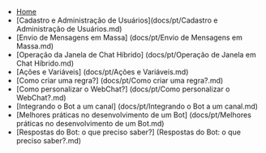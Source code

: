 * [Home](/)
* [Cadastro e Administração de Usuários](docs/pt/Cadastro e Administração de Usuários.md)
* [Envio de Mensagens em Massa] (docs/pt/Envio de Mensagens em Massa.md)
* [Operação da Janela de Chat Híbrido] (docs/pt/Operação de Janela em Chat Híbrido.md)
* [Ações e Variáveis] (docs/pt/Ações e Variáveis.md)
* [Como criar uma regra?] (docs/pt/Como criar uma regra?.md)
* [Como personalizar o WebChat?] (docs/pt/Como personalizar o WebChat?.md)
* [Integrando o Bot a um canal] (docs/pt/Integrando o Bot a um canal.md)
* [Melhores práticas no desenvolvimento de um Bot] (docs/pt/Melhores práticas no desenvolvimento de um Bot.md)
* [Respostas do Bot: o que preciso saber?] (Respostas do Bot: o que preciso saber?.md)

<!--stackedit_data:
eyJoaXN0b3J5IjpbMTEyNTY5OTczNiwyMTM2OTcwNzYzXX0=
-->

